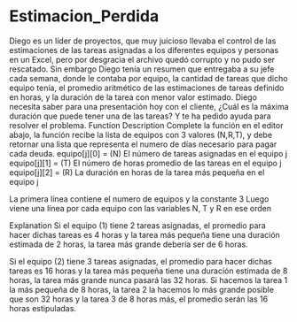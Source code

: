 # Estimacion_Perdida

Diego es un líder de proyectos, que muy juicioso llevaba el control de las estimaciones de las tareas
asignadas a los diferentes equipos y personas en un Excel, pero por desgracia el archivo quedó corrupto
y no pudo ser rescatado.
Sin embargo Diego tenía un resumen que entregaba a su jefe cada semana, donde le contaba por equipo,
la cantidad de tareas que dicho equipo tenía, el promedio aritmético de las estimaciones de tareas
definido en horas, y la duración de la tarea con menor valor estimado.
Diego necesita saber para una presentación hoy con el cliente, ¿Cuál es la máxima duración que puede
tener una de las tareas? Y te ha pedido ayuda para resolver el problema.
Function Description
Complete la función en el editor abajo, la función recibe la lista de equipos con 3 valores (N,R,T), y debe
retornar una lista que representa el numero de días necesario para pagar cada deuda.
equipo[j][0] = (N) El número de tareas asignadas en el equipo j
equipo[j][1] = (T) El número de horas promedio de las tareas en el equipo j
equipo[j][2] = (R) La duración en horas de la tarea más pequeña en el equipo j

La primera línea contiene el numero de equipos y la constante 3
Luego viene una línea por cada equipo con las variables N, T y R en ese orden

Explanation
Si el equipo (1) tiene 2 tareas asignadas, el promedio para hacer dichas tareas es 4 horas y la tarea
más pequeña tiene una duración estimada de 2 horas, la tarea más grande debería ser de 6 horas.

Si el equipo (2) tiene 3 tareas asignadas, el promedio para hacer dichas tareas es 16 horas y la tarea
más pequeña tiene una duración estimada de 8 horas, la tarea más grande nunca pasará las 32 horas.
Si hacemos la tarea 1 la más pequeña de 8 horas, la tarea 2 la hacemos lo más grande posible que son
32 horas y la tarea 3 de 8 horas más, el promedio serán las 16 horas estipuladas.
